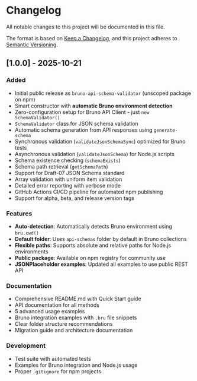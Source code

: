 # Changelog

All notable changes to this project will be documented in this file.

The format is based on [Keep a Changelog](https://keepachangelog.com/en/1.0.0/),
and this project adheres to [Semantic Versioning](https://semver.org/spec/v2.0.0.html).

## [1.0.0] - 2025-10-21

### Added

- Initial public release as `bruno-api-schema-validator` (unscoped package on npm)
- Smart constructor with **automatic Bruno environment detection**
- Zero-configuration setup for Bruno API Client - just `new SchemaValidator()`
- `SchemaValidator` class for JSON schema validation
- Automatic schema generation from API responses using `generate-schema`
- Synchronous validation (`validateJsonSchemaSync`) optimized for Bruno tests
- Asynchronous validation (`validateJsonSchema`) for Node.js scripts
- Schema existence checking (`schemaExists`)
- Schema path retrieval (`getSchemaPath`)
- Support for Draft-07 JSON Schema standard
- Array validation with uniform item validation
- Detailed error reporting with verbose mode
- GitHub Actions CI/CD pipeline for automated npm publishing
- Support for alpha, beta, and release version tags

### Features

- **Auto-detection**: Automatically detects Bruno environment using `bru.cwd()`
- **Default folder**: Uses `api-schemas` folder by default in Bruno collections
- **Flexible paths**: Supports absolute and relative paths for Node.js environments
- **Public package**: Available on npm registry for community use
- **JSONPlaceholder examples**: Updated all examples to use public REST API

### Documentation

- Comprehensive README.md with Quick Start guide
- API documentation for all methods
- 5 advanced usage examples
- Bruno integration examples with `.bru` file snippets
- Clear folder structure recommendations
- Migration guide and architecture documentation

### Development

- Test suite with automated tests
- Examples for Bruno integration and Node.js usage
- Proper `.gitignore` for npm projects
